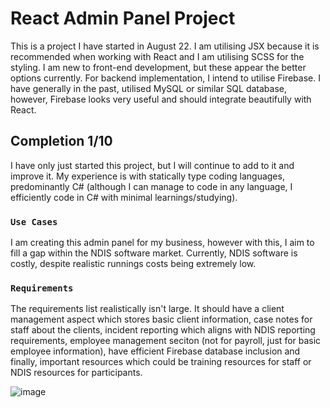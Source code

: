 # React Admin Panel Project

This is a project I have started in August 22. I am utilising JSX because it is recommended when working with React and I am utilising SCSS for the styling. I am new to front-end development, but these appear the better options currently. For backend implementation, I intend to utilise Firebase. I have generally in the past, utilised MySQL or similar SQL database, however, Firebase looks very useful and should integrate beautifully with React.

## Completion 1/10

I have only just started this project, but I will continue to add to it and improve it. My experience is with statically type coding languages, predominantly C# (although I can manage to code in any language, I efficiently code in C# with minimal learnings/studying).

### `Use Cases`

I am creating this admin panel for my business, however with this, I aim to fill a gap within the NDIS software market. Currently, NDIS software is costly, despite realistic runnings costs being extremely low.

### `Requirements`

The requirements list realistically isn't large. It should have a client management aspect which stores basic client information, case notes for staff about the clients, incident reporting which aligns with NDIS reporting requirements, employee management seciton (not for payroll, just for basic employee information), have efficient Firebase database inclusion and finally, important resources which could be training resources for staff or NDIS resources for participants. 

![image](https://user-images.githubusercontent.com/40619424/188106672-e60ed509-873e-4f33-822d-db5ea2331ca8.png)
